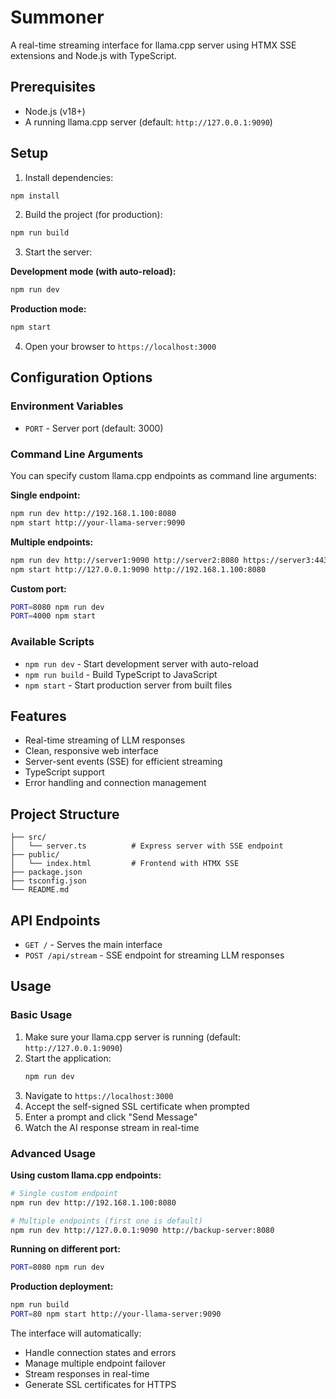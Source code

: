 # Summoner

A real-time streaming interface for llama.cpp server using HTMX SSE extensions and Node.js with TypeScript.

## Prerequisites

- Node.js (v18+)
- A running llama.cpp server (default: `http://127.0.0.1:9090`)

## Setup

1. Install dependencies:
```bash
npm install
```

2. Build the project (for production):
```bash
npm run build
```

3. Start the server:

**Development mode (with auto-reload):**
```bash
npm run dev
```

**Production mode:**
```bash
npm start
```

4. Open your browser to `https://localhost:3000`

## Configuration Options

### Environment Variables

- `PORT` - Server port (default: 3000)

### Command Line Arguments

You can specify custom llama.cpp endpoints as command line arguments:

**Single endpoint:**
```bash
npm run dev http://192.168.1.100:8080
npm start http://your-llama-server:9090
```

**Multiple endpoints:**
```bash
npm run dev http://server1:9090 http://server2:8080 https://server3:443
npm start http://127.0.0.1:9090 http://192.168.1.100:8080
```

**Custom port:**
```bash
PORT=8080 npm run dev
PORT=4000 npm start
```

### Available Scripts

- `npm run dev` - Start development server with auto-reload
- `npm run build` - Build TypeScript to JavaScript 
- `npm start` - Start production server from built files

## Features

- Real-time streaming of LLM responses
- Clean, responsive web interface
- Server-sent events (SSE) for efficient streaming
- TypeScript support
- Error handling and connection management

## Project Structure

```
├── src/
│   └── server.ts          # Express server with SSE endpoint
├── public/
│   └── index.html         # Frontend with HTMX SSE
├── package.json
├── tsconfig.json
└── README.md
```

## API Endpoints

- `GET /` - Serves the main interface
- `POST /api/stream` - SSE endpoint for streaming LLM responses

## Usage

### Basic Usage

1. Make sure your llama.cpp server is running (default: `http://127.0.0.1:9090`)
2. Start the application:
   ```bash
   npm run dev
   ```
3. Navigate to `https://localhost:3000`
4. Accept the self-signed SSL certificate when prompted
5. Enter a prompt and click "Send Message"
6. Watch the AI response stream in real-time

### Advanced Usage

**Using custom llama.cpp endpoints:**
```bash
# Single custom endpoint
npm run dev http://192.168.1.100:8080

# Multiple endpoints (first one is default)
npm run dev http://127.0.0.1:9090 http://backup-server:8080
```

**Running on different port:**
```bash
PORT=8080 npm run dev
```

**Production deployment:**
```bash
npm run build
PORT=80 npm start http://your-llama-server:9090
```

The interface will automatically:
- Handle connection states and errors
- Manage multiple endpoint failover
- Stream responses in real-time
- Generate SSL certificates for HTTPS
